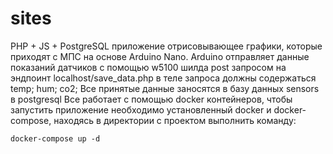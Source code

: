 # sites
 PHP + JS + PostgreSQL приложение отрисовывающее графики, которые приходят с МПС на основе Arduino Nano.
 Arduino отправляет данные показаний датчиков с помощью w5100 шилда post запросом на эндпоинт localhost/save_data.php в теле запроса должны содержаться temp; hum; co2; Все принятые данные заносятся в базу данных sensors в postgresql
 Все работает с помощью docker контейнеров, чтобы запустить приложение необходимо установленный docker и docker-compose, находясь в директории с проектом выполнить команду:
 ```
 docker-compose up -d
 ```
